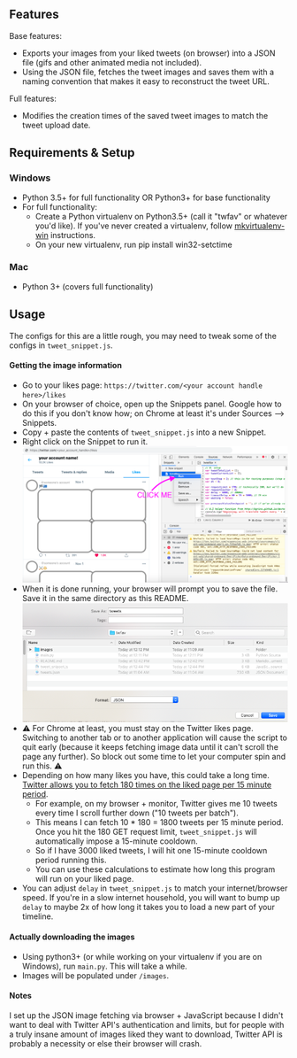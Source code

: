 ## Features
Base features:
- Exports your images from your liked tweets (on browser) into a JSON file (gifs and other animated media not included).
- Using the JSON file, fetches the tweet images and saves them with a naming convention that makes it easy to reconstruct the tweet URL.

Full features:
- Modifies the creation times of the saved tweet images to match the tweet upload date. 

## Requirements & Setup
### Windows
- Python 3.5+ for full functionality OR Python3+ for base functionality
- For full functionality: 
    - Create a Python virtualenv on Python3.5+ (call it "twfav" or whatever you'd like). If you've never created a virtualenv, follow [mkvirtualenv-win](https://pypi.org/project/virtualenvwrapper-win/) instructions.    
    - On your new virtualenv, run pip install win32-setctime

### Mac
- Python 3+ (covers full functionality)

## Usage
The configs for this are a little rough, you may need to tweak some of the configs in `tweet_snippet.js`.

#### Getting the image information
- Go to your likes page: `https://twitter.com/<your account handle here>/likes`
- On your browser of choice, open up the Snippets panel. Google how to do this if you don't know how; on Chrome at least it's under Sources --> Snippets.
- Copy + paste the contents of `tweet_snippet.js` into a new Snippet.
- Right click on the Snippet to run it.
![image info](./README_images/start.png)
- When it is done running, your browser will prompt you to save the file. Save it in the same directory as this README.
![image info](./README_images/save_json.png)
- ⚠️ For Chrome at least, you must stay on the Twitter likes page. Switching to another tab or to another application will cause the script to quit early (because it keeps fetching image data until it can't scroll the page any further). So block out some time to let your computer spin and run this. ⚠️
- Depending on how many likes you have, this could take a long time. [Twitter allows you to fetch 180 times on the liked page per 15 minute period](https://developer.twitter.com/en/docs/twitter-api/v1/rate-limits). 
    - For example, on my browser + monitor, Twitter gives me 10 tweets every time I scroll further down ("10 tweets per batch"). 
    - This means I can fetch 10 * 180 = 1800 tweets per 15 minute period. Once you hit the 180 GET request limit, `tweet_snippet.js` will automatically impose a 15-minute cooldown.
    - So if I have 3000 liked tweets, I will hit one 15-minute cooldown period running this.
    - You can use these calculations to estimate how long this program will run on your liked page.
- You can adjust `delay` in `tweet_snippet.js` to match your internet/browser speed. If you're in a slow internet household, you will want to bump up `delay` to maybe 2x of how long it takes you to load a new part of your timeline.

#### Actually downloading the images
- Using python3+ (or while working on your virtualenv if you are on Windows), run `main.py`. This will take a while.
- Images will be populated under `/images`. 


#### Notes
I set up the JSON image fetching via browser + JavaScript because I didn't want to deal with Twitter API's authentication and limits, but for people with a truly insane amount of images liked they want to download, Twitter API is probably a necessity or else their browser will crash. 
